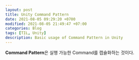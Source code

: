 ```yaml
---
layout: post
title: Unity Command Pattern 
date: 2021-08-05 09:29:20 +0700
modified: 2021-08-05 21:49:47 +07:00
categories: Blog
tags: [TIL, Unity]
description: Basic usage of Command Pattern in Unity
---
```


**Command Pattern**은 실행 가능한 Command를 캡슐화하는 것이다.
